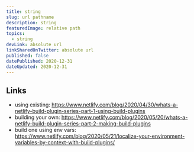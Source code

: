 ```yaml
---
title: string
slug: url pathname
description: string
featuredImage: relative path
topics:
  - string
devLink: absolute url
linkSharedOnTwitter: absolute url
published: false
datePublished: 2020-12-31
dateUpdated: 2020-12-31
---
```


<!--

Tips:

- Write for one person (not everyone): https://twitter.com/b0rk/status/1262415197345636353
- Put main ideas in headings: https://twitter.com/b0rk/status/1262756496162476033

-->

## Links

- using existing: https://www.netlify.com/blog/2020/04/30/whats-a-netlify-build-plugin-series-part-1-using-build-plugins
- building your own: https://www.netlify.com/blog/2020/05/20/whats-a-netlify-build-plugin-series-part-2-making-build-plugins
- build one using env vars: https://www.netlify.com/blog/2020/05/21/localize-your-environment-variables-by-context-with-build-plugins/
